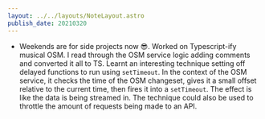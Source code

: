 ```yaml
---
layout: ../../layouts/NoteLayout.astro
publish_date: 20210320
---
```


- Weekends are for side projects now 😎. Worked on Typescript-ify musical OSM. I read through the OSM service logic adding comments and converted it all to TS. Learnt an interesting technique setting off delayed functions to run using `setTimeout`. In the context of the OSM service, it checks the time of the OSM changeset, gives it a small offset relative to the current time, then fires it into a `setTimeout`. The effect is like the data is being streamed in. The technique could also be used to throttle the amount of requests being made to an API.
